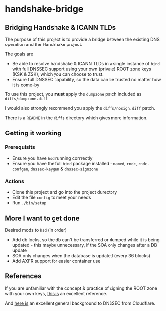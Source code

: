 # handshake-bridge
## Bridging Handshake &amp; ICANN TLDs

The purpose of this project is to provide a bridge between the existing DNS operation and the Handshake project.

The goals are
- Be able to resolve handshake & ICANN TLDs in a single instance of `bind` with full DNSSEC support
using your own (private) ROOT zone keys (KSK & ZSK), which you can choose to trust.
- Ensure full DNSSEC capability, so the data can be trusted no matter how it is come-by

To use this project, you **must** apply the `dumpzone` patch included as `diffs/dumpzone.diff`

I would also strongly recommend you apply the `diffs/nosign.diff` patch.

There is a `README` in the `diffs` directory which gives more information.



## Getting it working

### Prerequisits

- Ensure you have `hsd` running corrrectly
- Ensure you have the full `bind` package installed - `named`, `rndc`, `rndc-confgen`, `dnssec-keygen` & `dnssec-signzone`


### Actions

- Clone this project and go into the project durectory
- Edit the file `config` to meet your needs
- Run `./bin/setup`



## More I want to get done

Desired mods to `hsd` (in order)

- Add db locks, so the db can't be transferred or dumped while it is being updated - this maybe unnecessary,
if the SOA only changes after a DB update
- SOA only changes when the database is updated (every 36 blocks)
- Add AXFR support for easier container use


## References

If you are unfamiliar with the concept & practice of signing the ROOT zone with your own keys, 
[this is](https://dnsworkshop.de/local-augmented-root-zone.html) an excellent reference.

And [here is](https://www.cloudflare.com/dns/dnssec/how-dnssec-works/) an excellent
general background to DNSSEC from Cloudflare.
